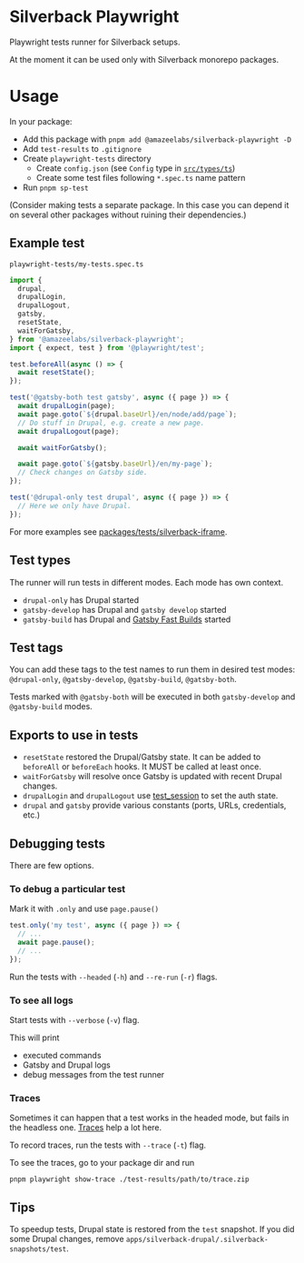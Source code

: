 # Silverback Playwright

Playwright tests runner for Silverback setups.

At the moment it can be used only with Silverback monorepo packages.

# Usage

In your package:

- Add this package with `pnpm add @amazeelabs/silverback-playwright -D`
- Add `test-results` to `.gitignore`
- Create `playwright-tests` directory
  - Create `config.json` (see `Config` type in [`src/types/ts`](./src/types.ts))
  - Create some test files following `*.spec.ts` name pattern
- Run `pnpm sp-test`

(Consider making tests a separate package. In this case you can depend it on
several other packages without ruining their dependencies.)

## Example test

`playwright-tests/my-tests.spec.ts`

```ts
import {
  drupal,
  drupalLogin,
  drupalLogout,
  gatsby,
  resetState,
  waitForGatsby,
} from '@amazeelabs/silverback-playwright';
import { expect, test } from '@playwright/test';

test.beforeAll(async () => {
  await resetState();
});

test('@gatsby-both test gatsby', async ({ page }) => {
  await drupalLogin(page);
  await page.goto(`${drupal.baseUrl}/en/node/add/page`);
  // Do stuff in Drupal, e.g. create a new page.
  await drupalLogout(page);

  await waitForGatsby();

  await page.goto(`${gatsby.baseUrl}/en/my-page`);
  // Check changes on Gatsby side.
});

test('@drupal-only test drupal', async ({ page }) => {
  // Here we only have Drupal.
});
```

For more examples see
[packages/tests/silverback-iframe](../../../tests/silverback-iframe).

## Test types

The runner will run tests in different modes. Each mode has own context.

- `drupal-only` has Drupal started
- `gatsby-develop` has Drupal and `gatsby develop` started
- `gatsby-build` has Drupal and
  [Gatsby Fast Builds](../../../../apps/silverback-gatsby/fast-builds/README.md)
  started

## Test tags

You can add these tags to the test names to run them in desired test modes:
`@drupal-only`, `@gatsby-develop`, `@gatsby-build`, `@gatsby-both`.

Tests marked with `@gatsby-both` will be executed in both `gatsby-develop` and
`@gatsby-build` modes.

## Exports to use in tests

- `resetState` restored the Drupal/Gatsby state. It can be added to `beforeAll`
  or `beforeEach` hooks. It MUST be called at least once.
- `waitForGatsby` will resolve once Gatsby is updated with recent Drupal
  changes.
- `drupalLogin` and `drupalLogout` use
  [test_session](../../../composer/drupal/test_session) to set the auth state.
- `drupal` and `gatsby` provide various constants (ports, URLs, credentials,
  etc.)

## Debugging tests

There are few options.

### To debug a particular test

Mark it with `.only` and use `page.pause()`

```ts
test.only('my test', async ({ page }) => {
  // ...
  await page.pause();
  // ...
});
```

Run the tests with `--headed` (`-h`) and `--re-run` (`-r`) flags.

### To see all logs

Start tests with `--verbose` (`-v`) flag.

This will print

- executed commands
- Gatsby and Drupal logs
- debug messages from the test runner

### Traces

Sometimes it can happen that a test works in the headed mode, but fails in the
headless one. [Traces](https://playwright.dev/docs/trace-viewer/) help a lot
here.

To record traces, run the tests with `--trace` (`-t`) flag.

To see the traces, go to your package dir and run

```
pnpm playwright show-trace ./test-results/path/to/trace.zip
```

## Tips

To speedup tests, Drupal state is restored from the `test` snapshot. If you did
some Drupal changes, remove `apps/silverback-drupal/.silverback-snapshots/test`.
